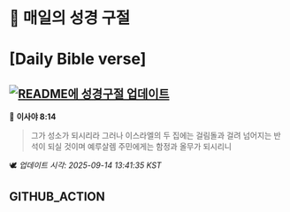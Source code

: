 # 🙏 매일의 성경 구절
# [Daily Bible verse]
## [![README에 성경구절 업데이트](https://github.com/DONGSUKA/first_test/actions/workflows/update-readme-bible.yml/badge.svg)](https://github.com/DONGSUKA/first_test/actions/workflows/update-readme-bible.yml)
<!-- START_BIBLE_VERSE -->
📖 **이사야 8:14**
> 그가 성소가 되시리라 그러나 이스라엘의 두 집에는 걸림돌과 걸려 넘어지는 반석이 되실 것이며 예루살렘 주민에게는 함정과 올무가 되시리니

🕊️ _업데이트 시각: 2025-09-14 13:41:35 KST_
  <!-- END_BIBLE_VERSE -->
## GITHUB_ACTION
